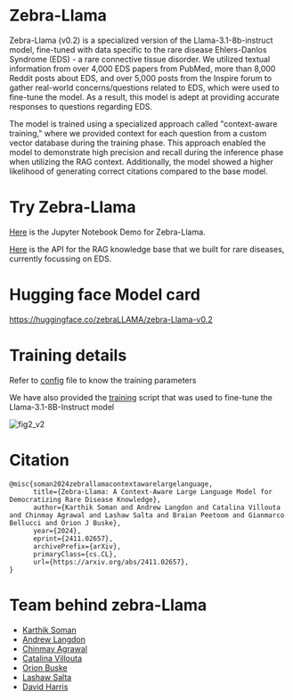 # Zebra-Llama

Zebra-Llama (v0.2) is a specialized version of the Llama-3.1-8b-instruct model, fine-tuned with data specific to the rare disease Ehlers-Danlos Syndrome (EDS) - a rare connective tissue disorder. We utilized textual information from over 4,000 EDS papers from PubMed, more than 8,000 Reddit posts about EDS, and over 5,000 posts from the Inspire forum to gather real-world concerns/questions related to EDS, which were used to fine-tune the model. As a result, this model is adept at providing accurate responses to questions regarding EDS.

The model is trained using a specialized approach called "context-aware training," where we provided context for each question from a custom vector database during the training phase. This approach enabled the model to demonstrate high precision and recall during the inference phase when utilizing the RAG context. Additionally, the model showed a higher likelihood of generating correct citations compared to the base model.
 
# Try Zebra-Llama

[Here](https://github.com/karthiksoman/zebra-Llama/tree/main/code/notebook) is the Jupyter Notebook Demo for Zebra-Llama.

[Here](https://zebra-llama-rag.onrender.com/) is the API for the RAG knowledge base that we built for rare diseases, currently focussing on EDS.

# Hugging face Model card

https://huggingface.co/zebraLLAMA/zebra-Llama-v0.2

# Training details

Refer to [config](https://github.com/karthiksoman/zebra-Llama/blob/main/code/finetuning/model_config.yaml) file to know the training parameters

We have also provided the [training](https://github.com/karthiksoman/zebra-Llama/blob/main/code/finetuning/train.py) script that was used to fine-tune the Llama-3.1-8B-Instruct model

![fig2_v2](https://github.com/user-attachments/assets/717d5368-b2c6-4f12-ac80-063b86a6700d)

# Citation

```
@misc{soman2024zebrallamacontextawarelargelanguage,
      title={Zebra-Llama: A Context-Aware Large Language Model for Democratizing Rare Disease Knowledge}, 
      author={Karthik Soman and Andrew Langdon and Catalina Villouta and Chinmay Agrawal and Lashaw Salta and Braian Peetoom and Gianmarco Bellucci and Orion J Buske},
      year={2024},
      eprint={2411.02657},
      archivePrefix={arXiv},
      primaryClass={cs.CL},
      url={https://arxiv.org/abs/2411.02657}, 
}
```

# Team behind zebra-Llama

- [Karthik Soman](https://github.com/karthiksoman)
- [Andrew Langdon](https://github.com/AndrewLngdn)
- [Chinmay Agrawal](https://github.com/ch1nmay7898)
- [Catalina Villouta](https://github.com/mcvillouta)
- [Orion Buske](https://github.com/buske)
- [Lashaw Salta](https://github.com/lashaws)
- [David Harris](https://github.com/d20rvafdln)
